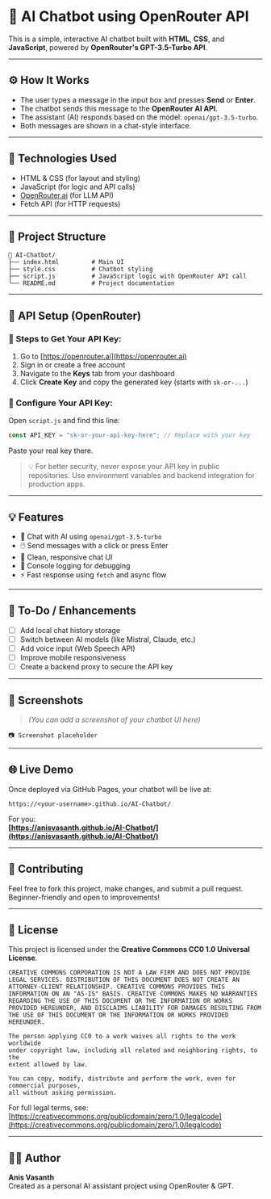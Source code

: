 
# 💬 AI Chatbot using OpenRouter API

This is a simple, interactive AI chatbot built with **HTML**, **CSS**, and **JavaScript**, powered by **OpenRouter's GPT-3.5-Turbo API**.

---

## ⚙️ How It Works

- The user types a message in the input box and presses **Send** or **Enter**.
- The chatbot sends this message to the **OpenRouter AI API**.
- The assistant (AI) responds based on the model: `openai/gpt-3.5-turbo`.
- Both messages are shown in a chat-style interface.

---

## 🚀 Technologies Used

- HTML & CSS (for layout and styling)
- JavaScript (for logic and API calls)
- [OpenRouter.ai](https://openrouter.ai) (for LLM API)
- Fetch API (for HTTP requests)

---

## 📂 Project Structure

```
📁 AI-Chatbot/
├── index.html         # Main UI
├── style.css          # Chatbot styling
├── script.js          # JavaScript logic with OpenRouter API call
└── README.md          # Project documentation
```

---

## 📡 API Setup (OpenRouter)

### 🔐 Steps to Get Your API Key:

1. Go to [https://openrouter.ai](https://openrouter.ai)
2. Sign in or create a free account
3. Navigate to the **Keys** tab from your dashboard
4. Click **Create Key** and copy the generated key (starts with `sk-or-...`)

### 🔧 Configure Your API Key:

Open `script.js` and find this line:

```javascript
const API_KEY = "sk-or-your-api-key-here"; // Replace with your key
```

Paste your real key there.

> 💡 For better security, never expose your API key in public repositories. Use environment variables and backend integration for production apps.

---

## 💡 Features

- 🤖 Chat with AI using `openai/gpt-3.5-turbo`
- 🖱️ Send messages with a click or press Enter
- 💬 Clean, responsive chat UI
- 📜 Console logging for debugging
- ⚡ Fast response using `fetch` and async flow

---

## 📌 To-Do / Enhancements

- [ ] Add local chat history storage
- [ ] Switch between AI models (like Mistral, Claude, etc.)
- [ ] Add voice input (Web Speech API)
- [ ] Improve mobile responsiveness
- [ ] Create a backend proxy to secure the API key

---

## 📸 Screenshots

> *(You can add a screenshot of your chatbot UI here)*

```
📷 Screenshot placeholder
```

---

## 🌐 Live Demo

Once deployed via GitHub Pages, your chatbot will be live at:

```
https://<your-username>.github.io/AI-Chatbot/
```

For you:  
**[https://anisvasanth.github.io/AI-Chatbot/](https://anisvasanth.github.io/AI-Chatbot/)**

---

## 🤝 Contributing

Feel free to fork this project, make changes, and submit a pull request.  
Beginner-friendly and open to improvements!

---

## 📄 License

This project is licensed under the **Creative Commons CC0 1.0 Universal License**.

```
CREATIVE COMMONS CORPORATION IS NOT A LAW FIRM AND DOES NOT PROVIDE
LEGAL SERVICES. DISTRIBUTION OF THIS DOCUMENT DOES NOT CREATE AN
ATTORNEY-CLIENT RELATIONSHIP. CREATIVE COMMONS PROVIDES THIS
INFORMATION ON AN "AS-IS" BASIS. CREATIVE COMMONS MAKES NO WARRANTIES
REGARDING THE USE OF THIS DOCUMENT OR THE INFORMATION OR WORKS
PROVIDED HEREUNDER, AND DISCLAIMS LIABILITY FOR DAMAGES RESULTING FROM
THE USE OF THIS DOCUMENT OR THE INFORMATION OR WORKS PROVIDED
HEREUNDER.

The person applying CC0 to a work waives all rights to the work worldwide
under copyright law, including all related and neighboring rights, to the
extent allowed by law.

You can copy, modify, distribute and perform the work, even for commercial purposes,
all without asking permission.
```

For full legal terms, see: [https://creativecommons.org/publicdomain/zero/1.0/legalcode](https://creativecommons.org/publicdomain/zero/1.0/legalcode)

---

## 🙋‍♂️ Author

**Anis Vasanth**  
Created as a personal AI assistant project using OpenRouter & GPT.
